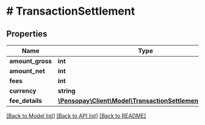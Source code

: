 # # TransactionSettlement

## Properties

Name | Type | Description | Notes
------------ | ------------- | ------------- | -------------
**amount_gross** | **int** |  | [optional]
**amount_net** | **int** |  | [optional]
**fees** | **int** |  | [optional]
**currency** | **string** |  | [optional]
**fee_details** | [**\Pensopay\Client\Model\TransactionSettlementFeeDetail[]**](TransactionSettlementFeeDetail.md) |  | [optional]

[[Back to Model list]](../../README.md#models) [[Back to API list]](../../README.md#endpoints) [[Back to README]](../../README.md)
